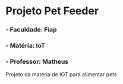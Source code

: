 # Projeto Pet Feeder
### - Faculdade: Fiap
### - Matéria: IoT
### - Professor: Matheus
Projeto da matéria de IOT para alimentar pets
